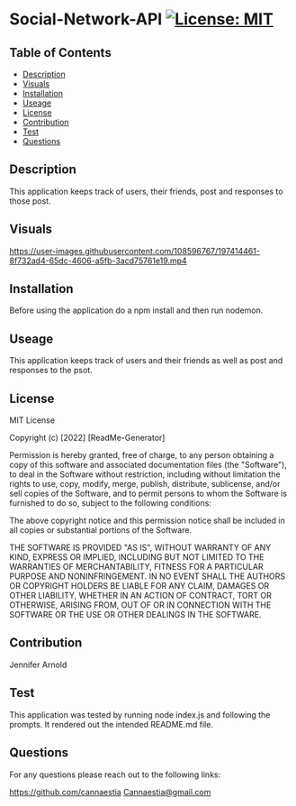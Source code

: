 # Social-Network-API [![License: MIT](https://img.shields.io/badge/License-MIT-yellow.svg)](https://opensource.org/licenses/MIT)
      
## Table of Contents
* [Description](#description)
* [Visuals](#visuals)
* [Installation](#installation)
* [Useage](#useage)
* [License](#license)
* [Contribution](#contribution)
* [Test](#test)
* [Questions](#questions)
  
## Description
This application keeps track of users, their friends, post and responses to those post.

## Visuals


https://user-images.githubusercontent.com/108596767/197414461-8f732ad4-65dc-4606-a5fb-3acd75761e19.mp4



## Installation
Before using the application do a npm install and then run nodemon.
      
## Useage
This application keeps track of users and their friends as well as post and responses to the psot. 
      
## License
MIT License

Copyright (c) [2022] [ReadMe-Generator]

Permission is hereby granted, free of charge, to any person obtaining a copy of this software and associated documentation files (the "Software"), to deal in the Software without restriction, including without limitation the rights to use, copy, modify, merge, publish, distribute, sublicense, and/or sell copies of the Software, and to permit persons to whom the Software is furnished to do so, subject to the following conditions:

The above copyright notice and this permission notice shall be included in all copies or substantial portions of the Software.

THE SOFTWARE IS PROVIDED "AS IS", WITHOUT WARRANTY OF ANY KIND, EXPRESS OR IMPLIED, INCLUDING BUT NOT LIMITED TO THE WARRANTIES OF MERCHANTABILITY, FITNESS FOR A PARTICULAR PURPOSE AND NONINFRINGEMENT. IN NO EVENT SHALL THE AUTHORS OR COPYRIGHT HOLDERS BE LIABLE FOR ANY CLAIM, DAMAGES OR OTHER LIABILITY, WHETHER IN AN ACTION OF CONTRACT, TORT OR OTHERWISE, ARISING FROM, OUT OF OR IN CONNECTION WITH THE SOFTWARE OR THE USE OR OTHER DEALINGS IN THE SOFTWARE.
      
## Contribution
Jennifer Arnold
      
## Test
This application was tested by running node index.js and following the prompts. It rendered out the intended README.md file.
      
## Questions
For any questions please reach out to the following links:

https://github.com/cannaestia
Cannaestia@gmail.com
